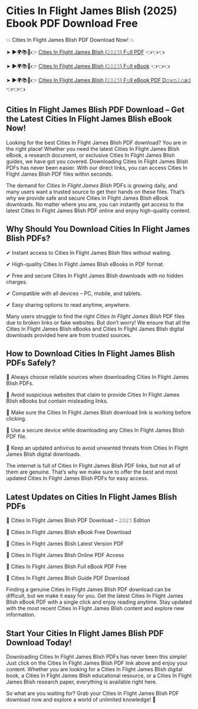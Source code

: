 # Cities In Flight James Blish (2025) Ebook PDF Download Free

💥 Cities In Flight James Blish PDF Download Now! 💥

➤ ►🌍📚📱👉 [Cities In Flight James Blish (𝟸𝟶𝟸𝟻) F𝚞ll PDF](https://getpdf.xyz/cities-in-flight-james-blish) 👈👈👈


➤ ►🌍📚📱👉 [Cities In Flight James Blish (𝟸𝟶𝟸𝟻) F𝚞ll eBook](https://getpdf.xyz/cities-in-flight-james-blish) 👈👈👈


➤ ►🌍📚📱👉 [Cities In Flight James Blish (𝟸𝟶𝟸𝟻) F𝚞ll eBook PDF D𝚘𝚠𝚗𝚕𝚘a𝚍](https://getpdf.xyz/cities-in-flight-james-blish) 👈👈👈


## Cities In Flight James Blish PDF Download – Get the Latest Cities In Flight James Blish eBook Now!

Looking for the best Cities In Flight James Blish PDF download? You are in the right place! Whether you need the latest Cities In Flight James Blish eBook, a research document, or exclusive Cities In Flight James Blish guides, we have got you covered. Downloading Cities In Flight James Blish PDFs has never been easier. With our direct links, you can access Cities In Flight James Blish PDF files within seconds.

The demand for *Cities In Flight James Blish* PDFs is growing daily, and many users want a trusted source to get their hands on these files. That’s why we provide safe and secure Cities In Flight James Blish eBook downloads. No matter where you are, you can instantly get access to the latest Cities In Flight James Blish PDF online and enjoy high-quality content.

## Why Should You Download Cities In Flight James Blish PDFs?

✔ Instant access to Cities In Flight James Blish files without waiting.

✔ High-quality Cities In Flight James Blish eBooks in PDF format.

✔ Free and secure Cities In Flight James Blish downloads with no hidden charges.

✔ Compatible with all devices – PC, mobile, and tablets.

✔ Easy sharing options to read anytime, anywhere.

Many users struggle to find the right *Cities In Flight James Blish* PDF files due to broken links or fake websites. But don’t worry! We ensure that all the Cities In Flight James Blish eBooks and Cities In Flight James Blish digital downloads provided here are from trusted sources.

## How to Download Cities In Flight James Blish PDFs Safely?

📌 Always choose reliable sources when downloading Cities In Flight James Blish PDFs.

📌 Avoid suspicious websites that claim to provide Cities In Flight James Blish eBooks but contain misleading links.

📌 Make sure the Cities In Flight James Blish download link is working before clicking.

📌 Use a secure device while downloading any Cities In Flight James Blish PDF file.

📌 Keep an updated antivirus to avoid unwanted threats from Cities In Flight James Blish digital downloads.

The internet is full of Cities In Flight James Blish PDF links, but not all of them are genuine. That’s why we make sure to offer the best and most updated Cities In Flight James Blish PDFs for easy access.

## Latest Updates on Cities In Flight James Blish PDFs

🔹 Cities In Flight James Blish PDF Download – 𝟸𝟶𝟸𝟻 Edition

🔹 Cities In Flight James Blish eBook Free Download

🔹 Cities In Flight James Blish Latest Version PDF

🔹 Cities In Flight James Blish Online PDF Access

🔹 Cities In Flight James Blish Full eBook PDF Free

🔹 Cities In Flight James Blish Guide PDF Download

Finding a genuine Cities In Flight James Blish PDF download can be difficult, but we make it easy for you. Get the latest Cities In Flight James Blish eBook PDF with a single click and enjoy reading anytime. Stay updated with the most recent Cities In Flight James Blish content and explore new information.

## Start Your Cities In Flight James Blish PDF Download Today!

Downloading Cities In Flight James Blish PDFs has never been this simple! Just click on the Cities In Flight James Blish PDF link above and enjoy your content. Whether you are looking for a Cities In Flight James Blish digital book, a Cities In Flight James Blish educational resource, or a Cities In Flight James Blish research paper, everything is available right here.

So what are you waiting for? Grab your Cities In Flight James Blish PDF download now and explore a world of unlimited knowledge! 🚀